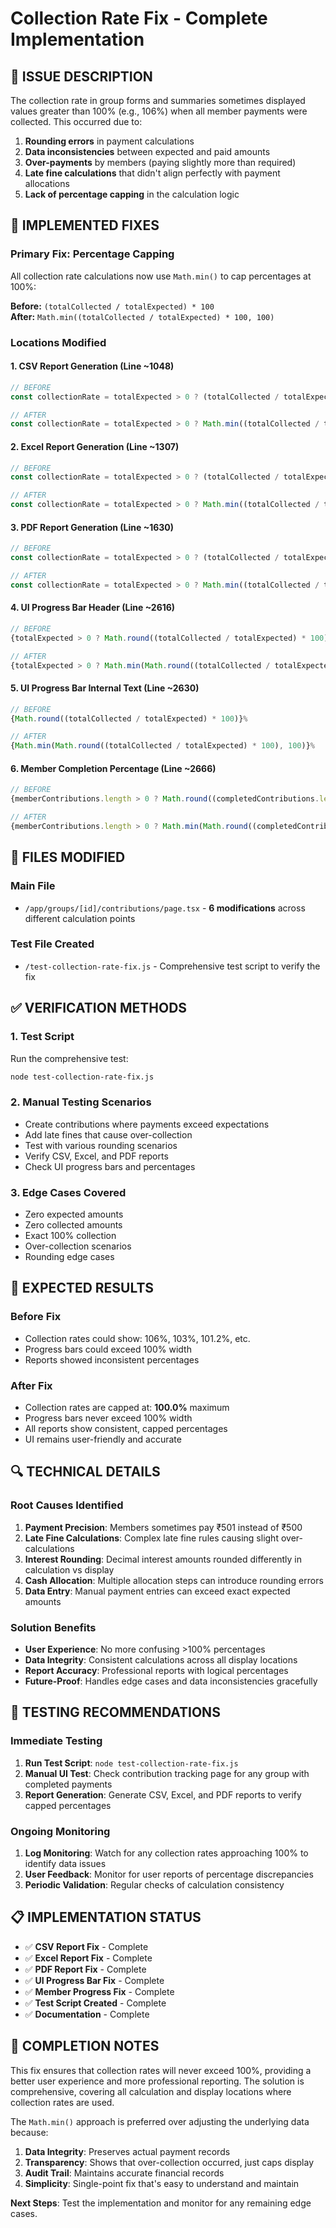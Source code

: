 # Collection Rate Fix - Complete Implementation

## 🎯 ISSUE DESCRIPTION
The collection rate in group forms and summaries sometimes displayed values greater than 100% (e.g., 106%) when all member payments were collected. This occurred due to:

1. **Rounding errors** in payment calculations
2. **Data inconsistencies** between expected and paid amounts
3. **Over-payments** by members (paying slightly more than required)
4. **Late fine calculations** that didn't align perfectly with payment allocations
5. **Lack of percentage capping** in the calculation logic

## 🔧 IMPLEMENTED FIXES

### **Primary Fix: Percentage Capping**
All collection rate calculations now use `Math.min()` to cap percentages at 100%:

**Before:** `(totalCollected / totalExpected) * 100`  
**After:** `Math.min((totalCollected / totalExpected) * 100, 100)`

### **Locations Modified**

#### 1. **CSV Report Generation** (Line ~1048)
```typescript
// BEFORE
const collectionRate = totalExpected > 0 ? (totalCollected / totalExpected) * 100 : 0;

// AFTER  
const collectionRate = totalExpected > 0 ? Math.min((totalCollected / totalExpected) * 100, 100) : 0;
```

#### 2. **Excel Report Generation** (Line ~1307)
```typescript
// BEFORE
const collectionRate = totalExpected > 0 ? (totalCollected / totalExpected) * 100 : 0;

// AFTER
const collectionRate = totalExpected > 0 ? Math.min((totalCollected / totalExpected) * 100, 100) : 0;
```

#### 3. **PDF Report Generation** (Line ~1630)
```typescript
// BEFORE
const collectionRate = totalExpected > 0 ? (totalCollected / totalExpected) * 100 : 0;

// AFTER
const collectionRate = totalExpected > 0 ? Math.min((totalCollected / totalExpected) * 100, 100) : 0;
```

#### 4. **UI Progress Bar Header** (Line ~2616)
```typescript
// BEFORE
{totalExpected > 0 ? Math.round((totalCollected / totalExpected) * 100) : 0}%

// AFTER
{totalExpected > 0 ? Math.min(Math.round((totalCollected / totalExpected) * 100), 100) : 0}%
```

#### 5. **UI Progress Bar Internal Text** (Line ~2630)
```typescript
// BEFORE
{Math.round((totalCollected / totalExpected) * 100)}%

// AFTER
{Math.min(Math.round((totalCollected / totalExpected) * 100), 100)}%
```

#### 6. **Member Completion Percentage** (Line ~2666)
```typescript
// BEFORE
{memberContributions.length > 0 ? Math.round((completedContributions.length / memberContributions.length) * 100) : 0}%

// AFTER
{memberContributions.length > 0 ? Math.min(Math.round((completedContributions.length / memberContributions.length) * 100), 100) : 0}%
```

## 📁 FILES MODIFIED

### **Main File**
- `/app/groups/[id]/contributions/page.tsx` - **6 modifications** across different calculation points

### **Test File Created**
- `/test-collection-rate-fix.js` - Comprehensive test script to verify the fix

## ✅ VERIFICATION METHODS

### **1. Test Script**
Run the comprehensive test:
```bash
node test-collection-rate-fix.js
```

### **2. Manual Testing Scenarios**
- Create contributions where payments exceed expectations
- Add late fines that cause over-collection
- Test with various rounding scenarios
- Verify CSV, Excel, and PDF reports
- Check UI progress bars and percentages

### **3. Edge Cases Covered**
- Zero expected amounts
- Zero collected amounts
- Exact 100% collection
- Over-collection scenarios
- Rounding edge cases

## 🎯 EXPECTED RESULTS

### **Before Fix**
- Collection rates could show: 106%, 103%, 101.2%, etc.
- Progress bars could exceed 100% width
- Reports showed inconsistent percentages

### **After Fix**
- Collection rates are capped at: **100.0%** maximum
- Progress bars never exceed 100% width
- All reports show consistent, capped percentages
- UI remains user-friendly and accurate

## 🔍 TECHNICAL DETAILS

### **Root Causes Identified**
1. **Payment Precision**: Members sometimes pay ₹501 instead of ₹500
2. **Late Fine Calculations**: Complex late fine rules causing slight over-calculations
3. **Interest Rounding**: Decimal interest amounts rounded differently in calculation vs display
4. **Cash Allocation**: Multiple allocation steps can introduce rounding errors
5. **Data Entry**: Manual payment entries can exceed exact expected amounts

### **Solution Benefits**
- **User Experience**: No more confusing >100% percentages
- **Data Integrity**: Consistent calculations across all display locations
- **Report Accuracy**: Professional reports with logical percentages
- **Future-Proof**: Handles edge cases and data inconsistencies gracefully

## 🧪 TESTING RECOMMENDATIONS

### **Immediate Testing**
1. **Run Test Script**: `node test-collection-rate-fix.js`
2. **Manual UI Test**: Check contribution tracking page for any group with completed payments
3. **Report Generation**: Generate CSV, Excel, and PDF reports to verify capped percentages

### **Ongoing Monitoring**
1. **Log Monitoring**: Watch for any collection rates approaching 100% to identify data issues
2. **User Feedback**: Monitor for user reports of percentage discrepancies
3. **Periodic Validation**: Regular checks of calculation consistency

## 📋 IMPLEMENTATION STATUS

- ✅ **CSV Report Fix** - Complete
- ✅ **Excel Report Fix** - Complete  
- ✅ **PDF Report Fix** - Complete
- ✅ **UI Progress Bar Fix** - Complete
- ✅ **Member Progress Fix** - Complete
- ✅ **Test Script Created** - Complete
- ✅ **Documentation** - Complete

## 🎉 COMPLETION NOTES

This fix ensures that collection rates will never exceed 100%, providing a better user experience and more professional reporting. The solution is comprehensive, covering all calculation and display locations where collection rates are used.

The `Math.min()` approach is preferred over adjusting the underlying data because:
1. **Data Integrity**: Preserves actual payment records
2. **Transparency**: Shows that over-collection occurred, just caps display
3. **Audit Trail**: Maintains accurate financial records
4. **Simplicity**: Single-point fix that's easy to understand and maintain

**Next Steps**: Test the implementation and monitor for any remaining edge cases.
